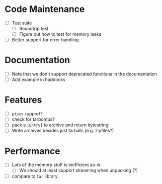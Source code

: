 # Code Maintenance
- [ ] Test suite
  - [ ] Roundtrip test
  - [ ] Figure out how to test for memory leaks
- [ ] Better support for error handling
# Documentation
- [ ] Note that we don't support deprecated functions in the documentation
- [ ] Add example in haddocks
# Features
- [ ] `pipes` support?
- [ ] check for tarbombs?
- [ ] pack a `[Entry]` to archive and return bytestring
- [ ] Write archives besides just tarballs (e.g. zipfiles?)
# Performance
- [ ] Lots of the memory stuff is inefficient as-is
  - [ ] We should at least support streaming when unpacking (?)
- [ ] compare to `tar` library
